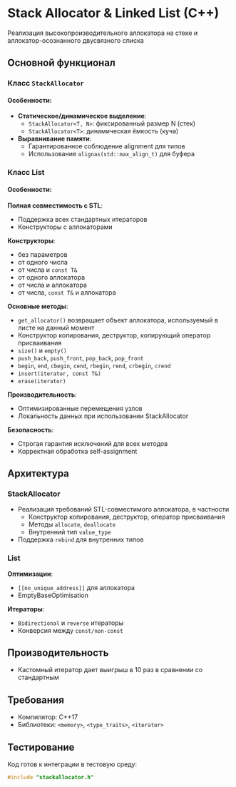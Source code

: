 # Stack Allocator & Linked List (C++)

Реализация высокопроизводительного аллокатора на стеке и аллокатор-осознанного двусвязного списка

## Основной функционал

### Класс `StackAllocator`
#### Особенности:
- **Статическое/динамическое выделение**:
  - `StackAllocator<T, N>`: фиксированный размер N (стек)
  - `StackAllocator<T>`: динамическая ёмкость (куча)
- **Выравнивание памяти**:
  - Гарантированное соблюдение alignment для типов
  - Использование `alignas(std::max_align_t)` для буфера

### Класс List
#### Особенности:
  **Полная совместимость с STL**:
 - Поддержка всех стандартных итераторов
 - Конструкторы с аллокаторами

  **Конструкторы**:
 - без параметров
 - от одного числа
 - от числа и `const T&`
 - от одного аллокатора
 - от числа и аллокатора
 - от числа, `const T&` и аллокатора

  **Основные методы**:
 - `get_allocator()` возвращает объект аллокатора, используемый в листе на данный момент
 - Конструктор копирования, деструктор, копирующий оператор присваивания
 - `size()` и `empty()`
 - `push_back`, `push_front`, `pop_back`, `pop_front`
 - `begin`, `end`, `cbegin`, `cend`, `rbegin`, `rend`, `crbegin`, `crend`
 - `insert(iterator, const T&)`
 - `erase(iterator)`

  **Производительность**:
 - Оптимизированные перемещения узлов
 - Локальность данных при использовании StackAllocator

  **Безопасность**:
 - Строгая гарантия исключений для всех методов
 - Корректная обработка self-assignment

## Архитектура
### StackAllocator
- Реализация требований STL-совместимого аллокатора, в частности 
    - Конструктор копирования, деструктор, оператор присваивания
    - Методы `allocate`, `deallocate`
    - Внутренний тип `value_type`
- Поддержка `rebind` для внутренних типов

### List

**Оптимизации**:
- `[[no_unique_address]]` для аллокатора
- EmptyBaseOptimisation

**Итераторы**:
- `Bidirectional` и `reverse` итераторы
- Конверсия между `const/non-const`
  
## Производительность
 - Кастомный итератор дает выигрыш в 10 раз в сравнении со стандартным

## Требования
- Компилятор: C++17
- Библиотеки: `<memory>`, `<type_traits>`, `<iterator>`

## Тестирование
Код готов к интеграции в тестовую среду:
```cpp
#include "stackallocator.h"

